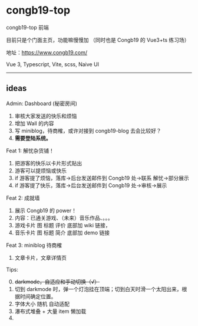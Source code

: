 # congb19-top

congb19-top 前端

目前只是个门面主页，功能嘛慢慢加
（同时也是 Congb19 的 Vue3+ts 练习场）

地址：https://www.congb19.com/

Vue 3, Typescript, Vite, scss, Naive UI

---

## ideas

Admin:
Dashboard (秘密房间)

1. 审核大家发送的快乐和烦恼
2. 增加 Wall 的内容
3. 写 miniblog，待商榷，或许对接到 congb19-blog 去会比较好？
4. **需要登陆系统。**

Feat 1: 解忧杂货铺！

1. 把游客的快乐以卡片形式贴出
2. 游客可以提烦恼或快乐
3. if 游客提了烦恼，落库->后台发送邮件到 Congb19 处->联系 解忧->部分展示
4. if 游客提了快乐，落库->后台发送邮件到 Congb19 处->审核->展示

Feat 2: 成就墙

1. 展示 Congb19 的 power！
2. 内容：已通关游戏、（未来）音乐作品、。。。
3. 游戏卡片 图 标题 评价 底部加 wiki 链接，
4. 音乐卡片 图 标题 简介 底部加 demo 链接

Feat 3: miniblog 待商榷

1. 文章卡片，文章详情页

Tips:

0. ~~darkmode，自适应和手动切换（√）~~
1. 切到 darkmode 时，弹一个灯泡挂在顶端；切到白天时滑一个太阳出来，根据时间确定位置。
2. 字体大小 随机 自动适配
3. 瀑布式堆叠 + 大量 item 懒加载
4.
